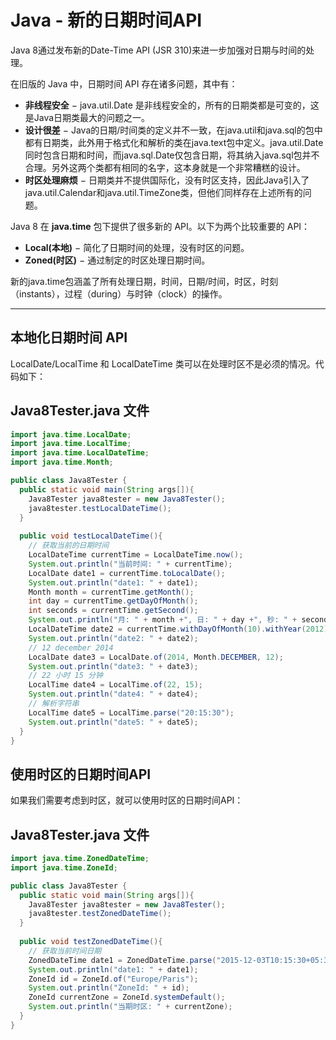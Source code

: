 # Java - 新的日期时间API

Java 8通过发布新的Date-Time API (JSR 310)来进一步加强对日期与时间的处理。

在旧版的 Java 中，日期时间 API 存在诸多问题，其中有：

- **非线程安全** − java.util.Date 是非线程安全的，所有的日期类都是可变的，这是Java日期类最大的问题之一。
- **设计很差** − Java的日期/时间类的定义并不一致，在java.util和java.sql的包中都有日期类，此外用于格式化和解析的类在java.text包中定义。java.util.Date同时包含日期和时间，而java.sql.Date仅包含日期，将其纳入java.sql包并不合理。另外这两个类都有相同的名字，这本身就是一个非常糟糕的设计。
- **时区处理麻烦** − 日期类并不提供国际化，没有时区支持，因此Java引入了java.util.Calendar和java.util.TimeZone类，但他们同样存在上述所有的问题。

Java 8 在 **java.time** 包下提供了很多新的 API。以下为两个比较重要的 API：

- **Local(本地)** − 简化了日期时间的处理，没有时区的问题。
- **Zoned(时区)** − 通过制定的时区处理日期时间。

新的java.time包涵盖了所有处理日期，时间，日期/时间，时区，时刻（instants），过程（during）与时钟（clock）的操作。

------

## 本地化日期时间 API

LocalDate/LocalTime 和 LocalDateTime 类可以在处理时区不是必须的情况。代码如下：

## Java8Tester.java 文件

```java
import java.time.LocalDate; 
import java.time.LocalTime; 
import java.time.LocalDateTime; 
import java.time.Month;  

public class Java8Tester {   
  public static void main(String args[]){      
    Java8Tester java8tester = new Java8Tester();      
    java8tester.testLocalDateTime();   
  }       
  
  public void testLocalDateTime(){          
    // 获取当前的日期时间      
    LocalDateTime currentTime = LocalDateTime.now();      
    System.out.println("当前时间: " + currentTime);              
    LocalDate date1 = currentTime.toLocalDate();      
    System.out.println("date1: " + date1);              
    Month month = currentTime.getMonth();      
    int day = currentTime.getDayOfMonth();      
    int seconds = currentTime.getSecond();              
    System.out.println("月: " + month +", 日: " + day +", 秒: " + seconds);              
    LocalDateTime date2 = currentTime.withDayOfMonth(10).withYear(2012);      
    System.out.println("date2: " + date2);              
    // 12 december 2014      
    LocalDate date3 = LocalDate.of(2014, Month.DECEMBER, 12);      
    System.out.println("date3: " + date3);              
    // 22 小时 15 分钟      
    LocalTime date4 = LocalTime.of(22, 15);      
    System.out.println("date4: " + date4);              
    // 解析字符串      
    LocalTime date5 = LocalTime.parse("20:15:30");      
    System.out.println("date5: " + date5);   
  } 
}
```

## 使用时区的日期时间API

如果我们需要考虑到时区，就可以使用时区的日期时间API：

## Java8Tester.java 文件

```java
import java.time.ZonedDateTime; 
import java.time.ZoneId;  

public class Java8Tester {   
  public static void main(String args[]){      
    Java8Tester java8tester = new Java8Tester();      
    java8tester.testZonedDateTime();   
  }       
  
  public void testZonedDateTime(){          
    // 获取当前时间日期      
    ZonedDateTime date1 = ZonedDateTime.parse("2015-12-03T10:15:30+05:30[Asia/Shanghai]");      
    System.out.println("date1: " + date1);              
    ZoneId id = ZoneId.of("Europe/Paris");      
    System.out.println("ZoneId: " + id);              
    ZoneId currentZone = ZoneId.systemDefault();      
    System.out.println("当期时区: " + currentZone);   
  } 
}
```



